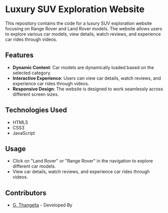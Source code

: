 # Luxury SUV Exploration Website

This repository contains the code for a luxury SUV exploration website focusing on Range Rover and Land Rover models. The website allows users to explore various car models, view details, watch reviews, and experience car rides through videos.

## Features

- **Dynamic Content**: Car models are dynamically loaded based on the selected category.
- **Interactive Experience**: Users can view car details, watch reviews, and experience car rides through videos.
- **Responsive Design**: The website is designed to work seamlessly across different screen sizes.

## Technologies Used

- HTML5
- CSS3
- JavaScript

## Usage

- Click on "Land Rover" or "Range Rover" in the navigation to explore different car models.
- View car details, watch reviews, and experience car rides through videos.

## Contributors

- [G. Thangella](https://github.com/gthangella) - Developed By
